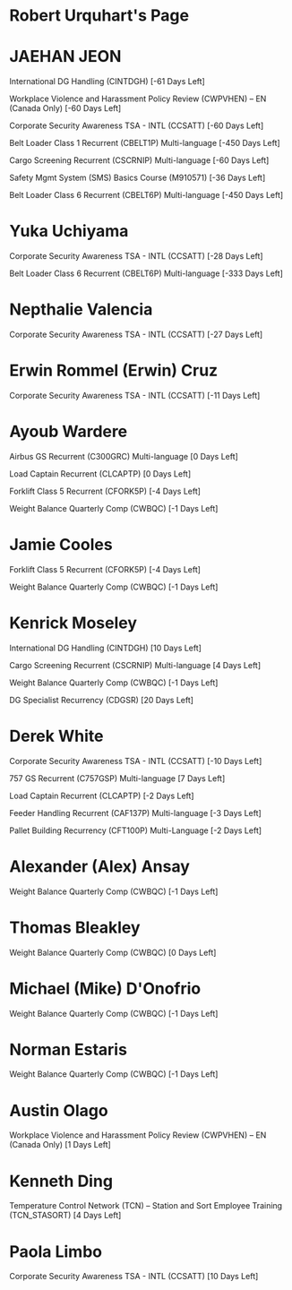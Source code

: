 # Robert Urquhart's Page




# JAEHAN JEON


International DG Handling (CINTDGH) [-61 Days Left]

Workplace Violence and Harassment Policy Review (CWPVHEN) – EN (Canada Only) [-60 Days Left]

Corporate Security Awareness TSA - INTL (CCSATT) [-60 Days Left]

Belt Loader Class 1 Recurrent (CBELT1P) Multi-language [-450 Days Left]

Cargo Screening Recurrent (CSCRNIP) Multi-language [-60 Days Left]

Safety Mgmt System (SMS) Basics Course (M910571) [-36 Days Left]

Belt Loader Class 6 Recurrent (CBELT6P) Multi-language [-450 Days Left]



# Yuka Uchiyama


Corporate Security Awareness TSA - INTL (CCSATT) [-28 Days Left]

Belt Loader Class 6 Recurrent (CBELT6P) Multi-language [-333 Days Left]



# Nepthalie Valencia


Corporate Security Awareness TSA - INTL (CCSATT) [-27 Days Left]



# Erwin Rommel (Erwin) Cruz


Corporate Security Awareness TSA - INTL (CCSATT) [-11 Days Left]



# Ayoub Wardere


Airbus GS Recurrent (C300GRC) Multi-language [0 Days Left]

Load Captain Recurrent (CLCAPTP) [0 Days Left]

Forklift Class 5 Recurrent (CFORK5P) [-4 Days Left]

Weight Balance Quarterly Comp (CWBQC) [-1 Days Left]



# Jamie Cooles


Forklift Class 5 Recurrent (CFORK5P) [-4 Days Left]

Weight Balance Quarterly Comp (CWBQC) [-1 Days Left]



# Kenrick Moseley


International DG Handling (CINTDGH) [10 Days Left]

Cargo Screening Recurrent (CSCRNIP) Multi-language [4 Days Left]

Weight Balance Quarterly Comp (CWBQC) [-1 Days Left]

DG Specialist Recurrency (CDGSR) [20 Days Left]



# Derek White


Corporate Security Awareness TSA - INTL (CCSATT) [-10 Days Left]

757 GS Recurrent (C757GSP) Multi-language [7 Days Left]

Load Captain Recurrent (CLCAPTP) [-2 Days Left]

Feeder Handling Recurrent (CAF137P) Multi-language [-3 Days Left]

Pallet Building Recurrency (CFT100P) Multi-Language [-2 Days Left]



# Alexander (Alex) Ansay


Weight Balance Quarterly Comp (CWBQC) [-1 Days Left]



# Thomas Bleakley


Weight Balance Quarterly Comp (CWBQC) [0 Days Left]



# Michael (Mike) D'Onofrio


Weight Balance Quarterly Comp (CWBQC) [-1 Days Left]



# Norman Estaris


Weight Balance Quarterly Comp (CWBQC) [-1 Days Left]



# Austin Olago


Workplace Violence and Harassment Policy Review (CWPVHEN) – EN (Canada Only) [1 Days Left]



# Kenneth Ding


Temperature Control Network (TCN) – Station and Sort Employee Training (TCN_STASORT) [4 Days Left]



# Paola Limbo


Corporate Security Awareness TSA - INTL (CCSATT) [10 Days Left]




